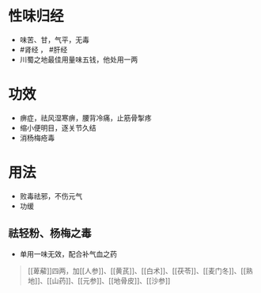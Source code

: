 # 性味归经
- 味苦、甘，气平，无毒
- #肾经 ， #肝经 
- 川蜀之地最佳用量味五钱，他处用一两
# 功效
- 痹症，祛风湿寒痹，腰背冷痛，止筋骨掣疼
- 缩小便明目，逐关节久结
- 消杨梅疮毒
# 用法
- 败毒祛邪，不伤元气
- 功缓
## 祛轻粉、杨梅之毒
- 单用一味无效，配合补气血之药
>[[萆薢]]四两，加[[人参]]、[[黄芪]]、[[白术]]、[[茯苓]]、[[麦门冬]]、[[熟地]]、[[山药]]、[[元参]]、[[地骨皮]]、[[沙参]]